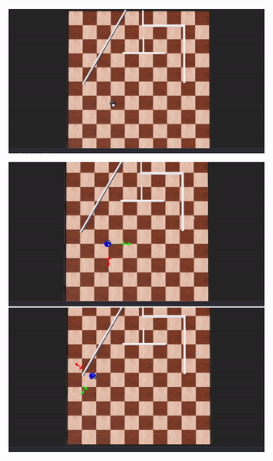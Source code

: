 ![Alt Text](../Documentation/Images/diff_drive.gif)<p>
![Alt Text](../Documentation/Images/closest_point.gif)
![Alt Text](../documentation/Images/wall_following.gif)
